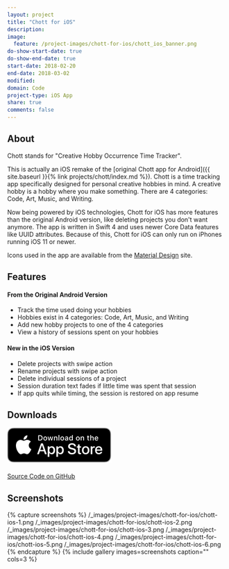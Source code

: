 ```yaml
---
layout: project
title: "Chott for iOS"
description:
image:
  feature: /project-images/chott-for-ios/chott_ios_banner.png
do-show-start-date: true
do-show-end-date: true
start-date: 2018-02-20
end-date: 2018-03-02
modified:
domain: Code
project-type: iOS App
share: true
comments: false
---
```


## About

Chott stands for "Creative Hobby Occurrence Time Tracker".

This is actually an iOS remake of the [original Chott app for Android]({{ site.baseurl }}{% link projects/chott/index.md %}). Chott is a time tracking app specifically designed for personal creative hobbies in mind. A creative hobby is a hobby where you make something. There are 4 categories: Code, Art, Music, and Writing.

Now being powered by iOS technologies, Chott for iOS has more features than the original Android version, like deleting projects you don't want anymore. The app is written in Swift 4 and uses newer Core Data features like UUID attributes. Because of this, Chott for iOS can only run on iPhones running iOS 11 or newer.

Icons used in the app are available from the [Material Design](https://material.io/icons/) site.


## Features

#### From the Original Android Version
 - Track the time used doing your hobbies
 - Hobbies exist in 4 categories: Code, Art, Music, and Writing
 - Add new hobby projects to one of the 4 categories
 - View a history of sessions spent on your hobbies

#### New in the iOS Version
 - Delete projects with swipe action
 - Rename projects with swipe action
 - Delete individual sessions of a project
 - Session duration text fades if little time was spent that session
 - If app quits while timing, the session is restored on app resume

## Downloads

<div markdown="0">
   <a href="https://itunes.apple.com/us/app/chott-hobby-time-tracking/id1355028450" target="_blank">
        <img src="/_images/Download_on_the_App_Store_Badge_US-UK_RGB_blk_092917.svg" alt="Download_on_the_App_Store_Badge" style="margin-bottom: 20px"/>
   </a>
</div>


 <div markdown="0">
    <a href="https://github.com/JISyed/CHOTT-iOS-App" class="btn">
        <i class="fa fa-lg fa-github" aria-hidden="true"></i> Source Code on GitHub
    </a>
 </div>


## Screenshots

 {% capture screenshots %}
 	/_images/project-images/chott-for-ios/chott-ios-1.png
 	/_images/project-images/chott-for-ios/chott-ios-2.png
 	/_images/project-images/chott-for-ios/chott-ios-3.png
    /_images/project-images/chott-for-ios/chott-ios-4.png
    /_images/project-images/chott-for-ios/chott-ios-5.png
    /_images/project-images/chott-for-ios/chott-ios-6.png
 {% endcapture %}
 {% include gallery images=screenshots caption="" cols=3 %}